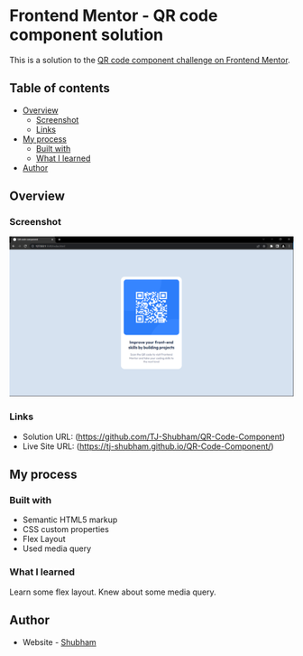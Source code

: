 # Frontend Mentor - QR code component solution

This is a solution to the [QR code component challenge on Frontend Mentor](https://www.frontendmentor.io/challenges/qr-code-component-iux_sIO_H). 

## Table of contents

- [Overview](#overview)
  - [Screenshot](#screenshot)
  - [Links](#links)
- [My process](#my-process)
  - [Built with](#built-with)
  - [What I learned](#what-i-learned)
- [Author](#author)




## Overview

### Screenshot

![](./images/Screenshot.png)



### Links

- Solution URL: (https://github.com/TJ-Shubham/QR-Code-Component)
- Live Site URL: (https://tj-shubham.github.io/QR-Code-Component/)

## My process

### Built with

- Semantic HTML5 markup
- CSS custom properties
- Flex Layout
- Used media query 


### What I learned

Learn some flex layout. Knew about some media query.


## Author

- Website - [Shubham](https://github.com/TJ-Shubham)
